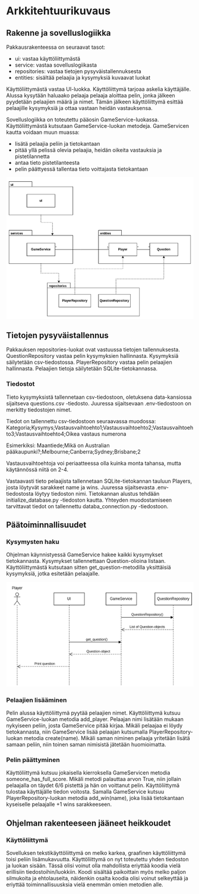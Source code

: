 # Arkkitehtuurikuvaus

## Rakenne ja sovelluslogiikka

Pakkausrakenteessa on seuraavat tasot:
- ui: vastaa käyttöliittymästä
- service: vastaa sovelluslogiikasta
- repositories: vastaa tietojen pysyväistallennuksesta
- entities: sisältää pelaajia ja kysymyksiä kuvaavat luokat

Käyttöliittymästä vastaa UI-luokka. Käyttöliittymä tarjoaa askelia käyttäjälle. Alussa kysytään haluaako pelaaja pelaaja aloittaa pelin, jonka jälkeen pyydetään pelaajien määrä ja nimet. Tämän jälkeen käyttöliittymä esittää pelaajille kysymyksiä ja ottaa vastaan heidän vastauksensa. 

Sovelluslogiikka on toteutettu pääosin GameService-luokassa. Käyttöliittymästä kutsutaan GameService-luokan metodeja. GameServicen kautta voidaan muun muassa: 
- lisätä pelaajia peliin ja tietokantaan
- pitää yllä pelissä olevia pelaajia, heidän oikeita vastauksia ja pistetilannetta
- antaa tieto pistetilanteesta
- pelin päättyessä tallentaa tieto voittajasta tietokantaan

![Pakkausrakenne ja luokat](./kuvat/arkkitehtuuri-pakkaus-luokat.png)

## Tietojen pysyväistallennus

Pakkauksen repositories-luokat ovat vastuussa tietojen tallennuksesta. QuestionRepository vastaa pelin kysymyksien hallinnasta. Kysymyksiä säilytetään csv-tiedostossa. PlayerRepository vastaa pelin pelaajien hallinnasta. Pelaajien tietoja säilytetään SQLite-tietokannassa. 

### Tiedostot

Tieto kysymyksistä tallennetaan csv-tiedostoon, oletuksena data-kansiossa sijaitseva questions.csv -tiedosto. Juuressa sijaitsevaan .env-tiedostoon on merkitty tiedostojen nimet. 

Tiedot on tallennettu csv-tiedostoon seuraavassa muodossa:
Kategoria;Kysymys;Vastausvaihtoehto1;Vastausvaihtoehto2;Vastausvaihtoehto3;Vastausvaihtoehto4;Oikea vastaus numerona

Esimerkiksi: 
Maantiede;Mikä on Australian pääkaupunki?;Melbourne;Canberra;Sydney;Brisbane;2

Vastausvaihtoehtoja voi periaatteessa olla kuinka monta tahansa, mutta käytännössä niitä on 2-4.


Vastaavasti tieto pelaajista tallennetaan SQLite-tietokannan tauluun Players, josta löytyvät sarakkeet name ja wins. Juuressa sijaitsevasta .env-tiedostosta löytyy tiedoston nimi. Tietokannan alustus tehdään initialize_database.py -tiedoston kautta. Yhteyden muodostamiseen tarvittavat tiedot on tallennettu databa_connection.py -tiedostoon.

## Päätoiminnallisuudet

### Kysymysten haku

Ohjelman käynnistyessä GameService hakee kaikki kysymykset tietokannasta. Kysymykset tallennettaan Question-olioina listaan. Käyttöliittymästä kutsutaan sitten get_question-metodilla yksittäisiä kysymyksiä, jotka esitetään pelaajalle. 

![Sekvenssikaavio-kysymyksen-haku](./kuvat/arkkitehtuuri-sekvenssi-kysymyksen-haku.png)

### Pelaajien lisääminen

Pelin alussa käyttöliittymä pyytää pelaajien nimet. Käyttöliittymä kutsuu GameService-luokan metodia add_player. Pelaajan nimi lisätään mukaan nykyiseen peliin, josta GameService pitää kirjaa. Mikäli pelaajaa ei löydy tietokannasta, niin GameService lisää pelaajan kutsumalla PlayerRepository-luokan metodia create(name). Mikäli saman niminen pelaaja yritetään lisätä samaan peliin, niin toinen saman nimisistä jätetään huomioimatta. 

### Pelin päättyminen

Käyttöliittymä kutsuu jokaisella kierroksella GameServicen metodia someone_has_full_score. Mikäli metodi palauttaa arvon True, niin jollain pelaajalla on täydet 6/6 pistettä ja hän on voittanut pelin. Käyttöliittymä tulostaa käyttäjälle tiedon voitosta. Samalla GameService kutsuu PlayerRepository-luokan metodia add_win(name), joka lisää tietokantaan kyseiselle pelaajalle +1 wins sarakkeeseen. 

## Ohjelman rakenteeseen jääneet heikkoudet

### Käyttöliittymä

Sovelluksen tekstikäyttöliittymä on melko karkea, graafinen käyttöliittymä toisi peliin lisämukavuutta. Käyttöliittymä on nyt toteutettu yhden tiedoston ja luokan sisään. Tässä olisi voinut olla mahdollista eriyttää koodia vielä erillisiin tiedostoihin/luokkiin. Koodi sisältää paikoittain myös melko paljon silmukoita ja ehtolauseita, näidenkin osalta koodia olisi voinut selkeyttää ja eriyttää toiminnallisuusksia vielä enemmän omien metodien alle. 